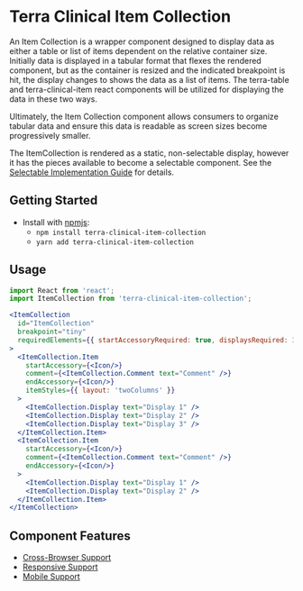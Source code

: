 # Terra Clinical Item Collection

An Item Collection is a wrapper component designed to display data as either a table or list of items dependent on the relative container size. Initially data is displayed in a tabular format that flexes the rendered component, but as the container is resized and the indicated breakpoint is hit, the display changes to shows the data as a list of items. The terra-table and terra-clinical-item react components will be utilized for displaying the data in these two ways.

Ultimately, the Item Collection component allows consumers to organize tabular data and ensure this data is readable as screen sizes become progressively smaller.

The ItemCollection is rendered as a static, non-selectable display, however it has the pieces available to become a selectable component. See the [Selectable Implementation Guide](https://github.com/cerner/terra-clinical/tree/master/packages/terra-item-collection/docs/SelectableImplementation.md) for details.

## Getting Started

- Install with [npmjs](https://www.npmjs.com):
  - `npm install terra-clinical-item-collection`
  - `yarn add terra-clinical-item-collection`

## Usage

```jsx
import React from 'react';
import ItemCollection from 'terra-clinical-item-collection';

<ItemCollection
  id="ItemCollection"
  breakpoint="tiny"
  requiredElements={{ startAccessoryRequired: true, displaysRequired: 3, commentRequired: true, endAccessoryRequired: true }}
>
  <ItemCollection.Item
    startAccessory={<Icon/>}
    comment={<ItemCollection.Comment text="Comment" />}
    endAccessory={<Icon/>}
    itemStyles={{ layout: 'twoColumns' }}
  >
    <ItemCollection.Display text="Display 1" />
    <ItemCollection.Display text="Display 2" />
    <ItemCollection.Display text="Display 3" />
  </ItemCollection.Item>
  <ItemCollection.Item
    startAccessory={<Icon/>}
    comment={<ItemCollection.Comment text="Comment" />}
    endAccessory={<Icon/>}
  >
    <ItemCollection.Display text="Display 1" />
    <ItemCollection.Display text="Display 2" />
  </ItemCollection.Item>
</ItemCollection>
```

## Component Features
* [Cross-Browser Support](https://github.com/cerner/terra-core/wiki/Component-Features#cross-browser-support)
* [Responsive Support](https://github.com/cerner/terra-core/wiki/Component-Features#responsive-support)
* [Mobile Support](https://github.com/cerner/terra-core/wiki/Component-Features#mobile-support)
